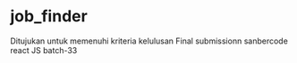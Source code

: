 # job_finder

Ditujukan untuk memenuhi kriteria kelulusan
Final submissionn sanbercode react JS batch-33
